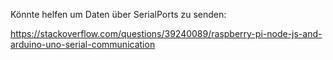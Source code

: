 Könnte helfen um Daten über SerialPorts zu senden:

https://stackoverflow.com/questions/39240089/raspberry-pi-node-js-and-arduino-uno-serial-communication